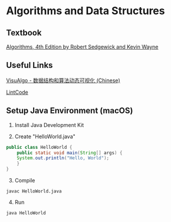 # Algorithms and Data Structures

## Textbook

[Algorithms, 4th Edition by Robert Sedgewick and Kevin Wayne](https://algs4.cs.princeton.edu/home/)

## Useful Links

[VisuAlgo - 数据结构和算法动态可视化 \(Chinese\)](https://visualgo.net/)

[LintCode](https://www.lintcode.com/)

## Setup Java Environment \(macOS\)

1. Install Java Development Kit

2. Create "HelloWorld.java"

```java
public class HelloWorld { 
    public static void main(String[] args) { 
    System.out.println("Hello, World"); 
    }
}
```

3. Compile

```text
javac HelloWorld.java
```

4. Run

```text
java HelloWorld
```

